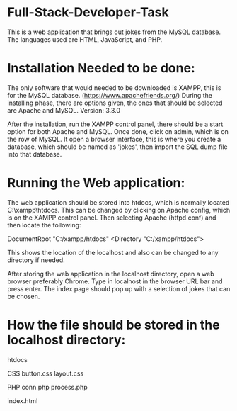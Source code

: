 # Full-Stack-Developer-Task
This is a web application that brings out jokes from the MySQL database.
The languages used are HTML, JavaScript, and PHP.

# Installation Needed to be done:
The only software that would needed to be downloaded is XAMPP, this is
for the MySQL database. (https://www.apachefriends.org/)
During the installing phase, there are options given, the ones that should be
selected are Apache and MySQL.
Version: 3.3.0

After the installation, run the XAMPP control panel, there should be a start
option for both Apache and MySQL. Once done, click on admin, which is on the
row of MySQL. It open a browser interface, this is where you create a database,
which should be named as 'jokes', then import the SQL dump file into that
database.

# Running the Web application:
The web application should be stored into htdocs, which is normally located
C:\xampp\htdocs. This can be changed by clicking on Apache config, which is on
the XAMPP control panel. Then selecting Apache (httpd.conf) and then locate the
following:

DocumentRoot "C:/xampp/htdocs"
<Directory "C:/xampp/htdocs">

This shows the location of the localhost and also can be changed to any
directory if needed. 

After storing the web application in the localhost directory, open a web browser
preferably Chrome. Type in localhost in the browser URL bar and press enter.
The index page should pop up with a selection of jokes that can be chosen.

# How the file should be stored in the localhost directory:

htdocs

CSS
  button.css
  layout.css

PHP
  conn.php
  process.php

index.html
